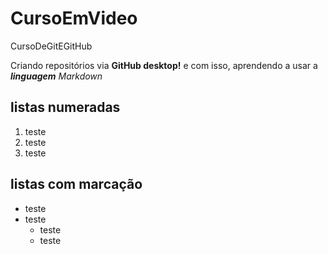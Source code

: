 # CursoEmVideo
 
 CursoDeGitEGitHub

Criando repositórios via **GitHub desktop!**
e com isso, aprendendo a usar a __*linguagem*__ *Markdown*

## listas numeradas
1. teste
2. teste
3. teste
## listas com marcação
* teste
* teste
     * teste
     * teste
